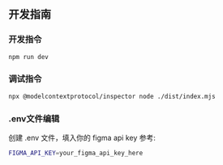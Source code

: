 ## 开发指南
### 开发指令 
```sh
npm run dev
```
### 调试指令
```sh
npx @modelcontextprotocol/inspector node ./dist/index.mjs
```
### .env文件编辑 
创建 .env 文件，填入你的 figma api key 参考:
```sh
FIGMA_API_KEY=your_figma_api_key_here
```